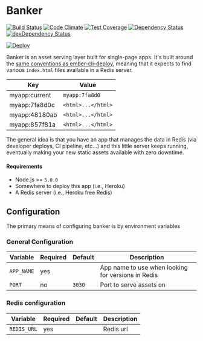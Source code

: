 # Banker

[![Build Status](https://travis-ci.org/mike-north/banker.svg?branch=master)](https://travis-ci.org/mike-north/banker)
[![Code Climate](https://codeclimate.com/github/mike-north/banker/badges/gpa.svg)](https://codeclimate.com/github/mike-north/banker)
[![Test Coverage](https://codeclimate.com/github/mike-north/banker/badges/coverage.svg)](https://codeclimate.com/github/mike-north/banker/coverage)
[![Dependency Status](https://david-dm.org/mike-north/banker.svg)](https://david-dm.org/mike-north/banker)
[![devDependency Status](https://david-dm.org/mike-north/banker/dev-status.svg)](https://david-dm.org/mike-north/banker#info=devDependencies)

[![Deploy](https://www.herokucdn.com/deploy/button.png)](https://heroku.com/deploy?template=https%3A%2F%2Fgithub.com%2Fmike-north%2Fbanker%2Ftree%2Fmaster)


Banker is an asset serving layer built for single-page apps. It's built around the [same conventions as ember-cli-deploy](https://www.npmjs.com/package/ember-cli-deploy), meaning that it expects to find various `index.html` files available in a Redis server. 

Key               | Value
------------------|----------
myapp:current     | `myapp:7fa8d0`
myapp:7fa8d0c     | `<html>...</html>`
myapp:48180ab     | `<html>...</html>`
myapp:857f81a     | `<html>...</html>`

The general idea is that you have an app that manages the data in Redis (via developer deploys, CI pipeline, etc...) and this little server keeps running, eventually making your new static assets available with zero downtime.

#### Requirements
* Node.js >= `5.0.0`
* Somewhere to deploy this app (i.e., Heroku)
* A Redis server (i.e., Heroku free Redis)

## Configuration

The primary means of configuring banker is by environment variables

### General Configuration

 Variable         | Required | Default       | Description
------------------|----------|---------------|------------------------
`APP_NAME`        | yes      |               | App name to use when looking for versions in Redis
`PORT`            | no       | `3030`        | Port to serve assets on

### Redis configuration

 Variable              | Required | Default       | Description
-----------------------|----------|---------------|------------------------
`REDIS_URL`            | yes      |               | Redis url


